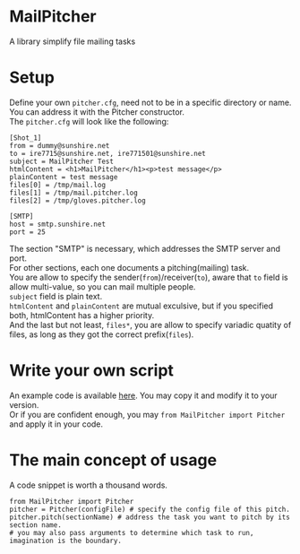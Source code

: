 # MailPitcher
A library simplify file mailing tasks

# Setup
Define your own `pitcher.cfg`, need not to be in a specific directory or name. You can address it with the Pitcher constructor.    
The `pitcher.cfg` will look like the following:
```
[Shot_1]
from = dummy@sunshire.net
to = ire7715@sunshire.net, ire771501@sunshire.net
subject = MailPitcher Test
htmlContent = <h1>MailPitcher</h1><p>test message</p>
plainContent = test message
files[0] = /tmp/mail.log
files[1] = /tmp/mail.pitcher.log
files[2] = /tmp/gloves.pitcher.log

[SMTP]
host = smtp.sunshire.net
port = 25
```

The section "SMTP" is necessary, which addresses the SMTP server and port.    
For other sections, each one documents a pitching(mailing) task.    
You are allow to specify the sender(`from`)/receiver(`to`), aware that `to` field is allow multi-value, so you can mail multiple people.    
`subject` field is plain text.    
`htmlContent` and `plainContent` are mutual exculsive, but if you specified both, htmlContent has a higher priority.    
And the last but not least, `files*`, you are allow to specify variadic quatity of files, as long as they got the correct prefix(`files`).

# Write your own script
An example code is available [here](https://github.com/ire7715/MailPitcher/blob/master/test.py). You may copy it and modify it to your version.    
Or if you are confident enough, you may `from MailPitcher import Pitcher` and apply it in your code.

# The main concept of usage
A code snippet is worth a thousand words.
```
from MailPitcher import Pitcher
pitcher = Pitcher(configFile) # specify the config file of this pitch.
pitcher.pitch(sectionName) # address the task you want to pitch by its section name.
# you may also pass arguments to determine which task to run, imagination is the boundary.
```
